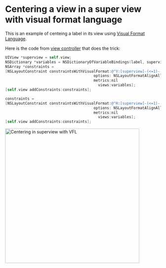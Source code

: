 # Centering a view in a super view with visual format language

This is an example of centeing a label in its view using [Visual Format Language](http://developer.apple.com/library/mac/#documentation/UserExperience/Conceptual/AutolayoutPG/Articles/formatLanguage.html#//apple_ref/doc/uid/TP40010853-CH3-SW1).

Here is the code from [view controller](https://github.com/evgenyneu/center-vfl/blob/master/CenteringWithVFL/CenteringWithVFLViewController.m) that does the trick:

```ObjectiveC
UIView *superview = self.view;
NSDictionary *variables = NSDictionaryOfVariableBindings(label, superview);
NSArray *constraints =
[NSLayoutConstraint constraintsWithVisualFormat:@"V:[superview]-(<=1)-[label]"
                                        options: NSLayoutFormatAlignAllCenterX
                                        metrics:nil
                                          views:variables];
[self.view addConstraints:constraints];

constraints =
[NSLayoutConstraint constraintsWithVisualFormat:@"H:[superview]-(<=1)-[label]"
                                        options: NSLayoutFormatAlignAllCenterY
                                        metrics:nil
                                          views:variables];
[self.view addConstraints:constraints];
```
    

<img src='https://raw.github.com/evgenyneu/center-vfl/master/centering_with_vfl.png' width='434' alt='Centering in superview with VFL'>
